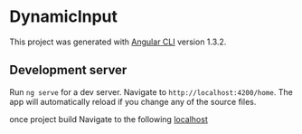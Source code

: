 # DynamicInput

This project was generated with [Angular CLI](https://github.com/angular/angular-cli) version 1.3.2.

## Development server

Run `ng serve` for a dev server. Navigate to `http://localhost:4200/home`. The app will automatically reload if you change any of the source files.

once project build Navigate to the following [localhost](http://localhost:4200/home)
